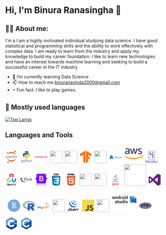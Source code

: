 # Hi, I'm Binura Ranasingha 👋


## 🙋‍♂️ About me:
I'm a I am a highly motivated individual studying data science. I have good statistical and programming skills and the ability to work effectively with complex data. I am ready to learn from the industry and apply my knowledge to build my career foundation. I like to learn new technologies and have an interest towards machine learning and seeking to build a successful career in the IT industry

- 🌱 I’m currently learning Data Science 
- 📫 How to reach me binuranavinda2000@gmail.com
- ⚡ Fun fact: I like to play games.


## 🚀 Mostly used languages
[![Top Langs](https://github-readme-stats.vercel.app/api/top-langs/?username=BinuraRanasingha&layout=donut-vertical)](https://github.com/anuraghazra/github-readme-stats)

## Languages and Tools
<div>
  <img src="https://github.com/devicons/devicon/blob/master/icons/jupyter/jupyter-original-wordmark.svg" width="40" height="40"/>&nbsp;
  <img src="https://github.com/devicons/devicon/blob/master/icons/python/python-original-wordmark.svg" width="40" height="40"/>&nbsp;
  <img src="https://github.com/devicons/devicon/blob/master/icons/oracle/oracle-original.svg" width="40" height="40"/>&nbsp;
  <img src="https://logowik.com/content/uploads/images/azure-machine-learning-service1395.jpg" width="40" height="40"/>&nbsp;
  <img src="https://upload.wikimedia.org/wikipedia/commons/thumb/a/ae/Keras_logo.svg/1200px-Keras_logo.svg.png" width="40" height="40"/>&nbsp;
  <img src="https://github.com/devicons/devicon/blob/master/icons/tensorflow/tensorflow-original.svg" width="40" height="40"/>&nbsp;
  <img src="https://octave.org/img/octave-logo.png" width="40" height="40"/>&nbsp;
  <img src="https://github.com/devicons/devicon/blob/master/icons/azure/azure-original-wordmark.svg" width="40" height="40"/>&nbsp;
  <img src="https://github.com/devicons/devicon/blob/master/icons/amazonwebservices/amazonwebservices-original-wordmark.svg" width="60" height="60"/>&nbsp;
  <img src="https://github.com/devicons/devicon/blob/master/icons/heroku/heroku-original-wordmark.svg" width="40" height="40"/>&nbsp;
  <img src="https://github.com/devicons/devicon/blob/master/icons/opencv/opencv-original-wordmark.svg" width="40" height="40"/>&nbsp;
  <img src="https://github.com/devicons/devicon/blob/master/icons/flask/flask-original-wordmark.svg" width="40" height="40"/>&nbsp;
  <img src="https://github.com/devicons/devicon/blob/master/icons/bootstrap/bootstrap-original-wordmark.svg" width="40" height="40"/>&nbsp;
  <img src="https://github.com/devicons/devicon/blob/master/icons/css3/css3-original-wordmark.svg" width="40" height="40"/>&nbsp;
  <img src="https://github.com/devicons/devicon/blob/master/icons/html5/html5-original-wordmark.svg" width="40" height="40"/>&nbsp;
  <img src="https://waikato.github.io/weka-site/images/weka.png" width="40" height="40"/>&nbsp;
  <img src="https://upload.wikimedia.org/wikipedia/commons/thumb/9/98/Apache_NetBeans_Logo.svg/1200px-Apache_NetBeans_Logo.svg.png" width="40" height="40"/>&nbsp;
  <img src="https://github.com/devicons/devicon/blob/master/icons/java/java-original-wordmark.svg" width="40" height="40"/>&nbsp;
  <img src="https://logowik.com/content/uploads/images/microsoft-sql-server4529.jpg" width="70" height="70"/>&nbsp;
  <img src="https://github.com/devicons/devicon/blob/master/icons/visualstudio/visualstudio-plain.svg" width="40" height="40"/>&nbsp;
  <img src="https://github.com/devicons/devicon/blob/master/icons/rstudio/rstudio-original.svg" width="40" height="40"/>&nbsp;
  <img src="https://github.com/devicons/devicon/blob/master/icons/r/r-original.svg" width="40" height="40"/>&nbsp;
  <img src="https://github.com/devicons/devicon/blob/master/icons/mysql/mysql-original-wordmark.svg" width="40" height="40"/>&nbsp;
  <img src="https://cdn.freebiesupply.com/logos/large/2x/eclipse-11-logo-png-transparent.png" width="40" height="40"/>&nbsp;
  <img src="https://github.com/devicons/devicon/blob/master/icons/jquery/jquery-original-wordmark.svg" width="40" height="40"/>&nbsp;
  <img src="https://github.com/devicons/devicon/blob/master/icons/javascript/javascript-original.svg" width="40" height="40"/>&nbsp;
  <img src="https://logowik.com/content/uploads/images/firebase.jpg" width="40" height="40"/>&nbsp;
  <img src="https://github.com/devicons/devicon/blob/master/icons/androidstudio/androidstudio-original-wordmark.svg" width="80" height="80"/>&nbsp;
  <img src="https://github.com/devicons/devicon/blob/master/icons/php/php-original.svg" width="40" height="40"/>&nbsp;
  
  
  
  
  <img src="https://github.com/devicons/devicon/blob/master/icons/cplusplus/cplusplus-original.svg" width="40" height="40"/>&nbsp;
  <img src="https://github.com/devicons/devicon/blob/master/icons/c/c-original.svg" width="40" height="40"/>&nbsp;
  
  
  
  
  
  
  
  
  
</div>





